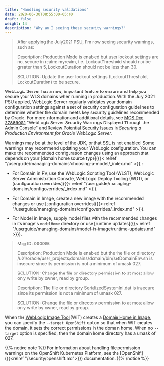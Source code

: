 ```yaml
---
title: "Handling security validations"
date: 2020-06-30T08:55:00-05:00
draft: false
weight: 14
description: "Why am I seeing these security warnings?"
---
```


> After applying the July2021 PSU, I'm now seeing security warnings, such as:
>
> Description: Production Mode is enabled but user lockout settings are not secure in realm: myrealm, i.e. LockoutThreshold should not be greater than 5, LockoutDuration should not be less than 30.
>
> SOLUTION: Update the user lockout settings (LockoutThreshold, LockoutDuration) to be secure.

WebLogic Server has a new, important feature to ensure and help you secure your WLS domains when running in production. With the July 2021 PSU applied, WebLogic Server regularly validates your domain configuration settings against a set of security configuration guidelines to determine whether the domain meets key security guidelines recommended by Oracle. For more information and additional details, see [MOS Doc 2788605.1](https://support.oracle.com/rs?type=doc&id=2788605.1) "WebLogic Server Security Warnings Displayed Through the Admin Console" and [Review Potential Security Issues](https://docs.oracle.com/en/middleware/fusion-middleware/weblogic-server/12.2.1.4/lockd/secure.html#GUID-4148D1BE-2D54-4DA5-8E94-A35D48DCEF1D) in _Securing a Production Environment for Oracle WebLogic Server_.

Warnings may be at the level of the JDK, or that SSL is not enabled. Some warnings may recommend updating your WebLogic configuration. You can make the recommended configuration changes using an approach that depends on your [domain home source type]({{< relref "/userguide/managing-domains/choosing-a-model/_index.md" >}}):

- For Domain in PV, use the WebLogic Scripting Tool (WLST), WebLogic Server Administration Console, WebLogic Deploy Tooling (WDT), or [configuration overrides]({{< relref "/userguide/managing-domains/configoverrides/_index.md" >}}).

- For Domain in Image, create a new image with the recommended changes or use [configuration overrides]({{< relref "/userguide/managing-domains/configoverrides/_index.md" >}}).

- For Model in Image, supply model files with the recommended changes in its image's `modelHome` directory or use [runtime updates]({{< relref "/userguide/managing-domains/model-in-image/runtime-updates.md" >}}).


> Msg ID: 090985
>
> Description: Production Mode is enabled but the the file or directory /u01/oracle/user_projects/domains/domain/bin/setDomainEnv.sh is insecure since its permission is not a minimum of umask 027.
>
> SOLUTION: Change the file or directory permission to at most allow only write by owner, read by group.
>
> Description:  The file or directory SerializedSystemIni.dat is insecure since its permission is not a minimum of umask 027.
>
> SOLUTION: Change the file or directory permission to at most allow only write by owner, read by group.

When the [WebLogic Image Tool](https://oracle.github.io/weblogic-image-tool/) (WIT) creates a [Domain Home in Image](https://oracle.github.io/weblogic-kubernetes-operator/userguide/managing-domains/choosing-a-model/), you can specify the `--target OpenShift` option so that when WIT creates the domain, it sets the correct permissions in the domain home. When no `--target` option is specified, then the domain home directory has a umask of 027.

{{% notice note %}}
For information about handling file permission warnings on the OpenShift Kubernetes Platform, see the [OpenShift]({{<relref "/security/openshift.md">}}) documentation.
{{% /notice %}}
